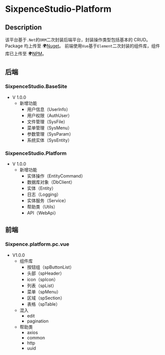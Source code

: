 # SixpenceStudio-Platform

## Description

该平台基于`.Net`的`ORM`二次封装后端平台，封装操作类型包括基本的 CRUD。Package 均上传至 🌍[Nuget](http://www.dumiaoxin.top:8001/)。
前端使用`Vue`基于`Element`二次封装的组件库，组件库已上传至 🌍[NPM](https://www.npmjs.com/package/sixpence.platform.pc.vue)。

## 后端

### SixpenceStudio.BaseSite

- V 1.0.0
  - 新增功能
    - 用户信息（UserInfo）
    - 用户权限（AuthUser）
    - 文件管理（SysFile）
    - 菜单管理（SysMenu）
    - 参数管理（SysParam）
    - 系统实体（SysEntity）

### SixpenceStudio.Platform

- V 1.0.0
  - 新增功能
    - 实体操作（EntityCommand）
    - 数据库对象（DbClient）
    - 实体（Entity）
    - 日志（Logging）
    - 实体服务（Service）
    - 帮助类（Utils）
    - API（WebApi）

## 前端

### Sixpence.platform.pc.vue

- V1.0.0
  - 组件库
    - 按钮组（spButtonList）
    - 头部（spHeader）
    - icon（spIcon）
    - 列表（spList）
    - 菜单（spMenu）
    - 区域（spSection）
    - 表格（spTable）
  - 混入
    - edit
    - pagination
  - 帮助类
    - axios
    - common
    - http
    - uuid

